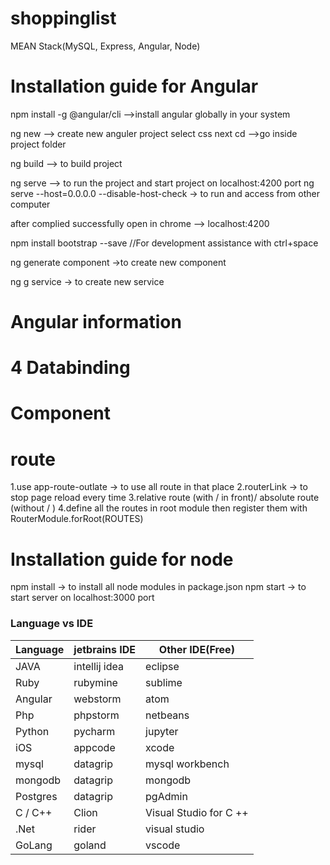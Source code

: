 # shoppinglist
MEAN Stack(MySQL, Express, Angular, Node)

# Installation guide for Angular
npm install -g @angular/cli  	-->install angular globally in your system

ng new <your-app-name>    	--> create new anguler project
select css
next cd <your-app-name>	-->go inside project folder

ng build 			--> to build project

ng serve 			--> to run the project and start project on localhost:4200 port
ng serve --host=0.0.0.0 --disable-host-check 	-> to run and access from other computer

after complied successfully
open in chrome		--> localhost:4200 

npm install bootstrap --save //For development assistance with ctrl+space
<link rel="stylesheet" href="https://maxcdn.bootstrapcdn.com/bootstrap/3.4.1/css/bootstrap.min.css">

ng generate component <your-component-name> ->to create new component

ng g service <your-service-name> -> to create new service

# Angular information
4 Databinding
============
Component
=========

route
=====
1.use app-route-outlate -> to use all route in that place
2.routerLink -> to stop page reload every time
3.relative route (with / in front)/ absolute route (without / )
4.define all the routes in root module then register them with  RouterModule.forRoot(ROUTES)

# Installation guide for node

npm install -> to install all node modules in package.json
npm start -> to start server on localhost:3000 port

### Language vs IDE
| Language  | jetbrains IDE |Other IDE(Free)|
|-----------|---------------|---------------|
| JAVA      | intellij idea | eclipse       |
| Ruby      | rubymine 	    | sublime       |
| Angular   | webstorm 	    | atom          |
| Php       | phpstorm 	    | netbeans      |
| Python	  | pycharm 		  | jupyter       |
| iOS       | appcode 		  | xcode         |
| mysql     | datagrip 		  |mysql workbench|
| mongodb	  | datagrip	    | mongodb       |
| Postgres	| datagrip	    | pgAdmin       |
| C / C++   | Clion 		    | Visual Studio for C ++|
| .Net	    | rider 		    | visual studio |
| GoLang	  | goland 		    | vscode        |

